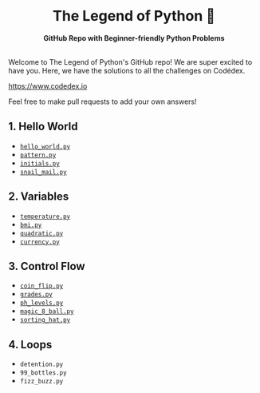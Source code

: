 <div align="center">
  <br>
  <h1>The Legend of Python 🐍</h1>
  <strong>GitHub Repo with Beginner-friendly Python Problems</strong>
</div>
<br>

Welcome to The Legend of Python's GitHub repo! We are super excited to have you. Here, we have the solutions to all the challenges on Codédex.

https://www.codedex.io

Feel free to make pull requests to add your own answers!

## 1. Hello World

- [`hello_world.py`](https://github.com/codedex-io/python-101/blob/main/1-hello-world/hello_world.py)
- [`pattern.py`](https://github.com/codedex-io/python-101/blob/main/1-hello-world/pattern.py)
- [`initials.py`](https://github.com/codedex-io/python-101/blob/main/1-hello-world/initials.py)
- [`snail_mail.py`](https://github.com/codedex-io/python-101/blob/main/1-hello-world/letter.py)

## 2. Variables

- [`temperature.py`](https://github.com/codedex-io/python-101/blob/main/2-variables/temperature.py)
- [`bmi.py`](https://github.com/codedex-io/python-101/blob/main/2-variables/bmi.py)
- [`quadratic.py`](https://github.com/codedex-io/python-101/blob/main/2-variables/quadratic.py)
- [`currency.py`](https://github.com/codedex-io/python-101/blob/main/2-variables/currency.py)

## 3. Control Flow

- [`coin_flip.py`](https://github.com/codedex-io/python-101/blob/main/3-conditionals/coin_flip.py)
- [`grades.py`](https://github.com/codedex-io/python-101/blob/main/3-conditionals/grades.py)
- [`ph_levels.py`](https://github.com/codedex-io/python-101/blob/main/3-conditionals/ph_levels.py)
- [`magic_8_ball.py`](https://github.com/codedex-io/python-101/blob/main/3-conditionals/magic_8_ball.py)
- [`sorting_hat.py`](https://github.com/codedex-io/python-101/blob/main/3-conditionals/sorting_hat.py)

## 4. Loops

- `detention.py`
- `99_bottles.py`
- `fizz_buzz.py`
